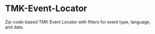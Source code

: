 # TMK-Event-Locator
Zip-code-based TMK Event Locator with filters for event type, language, and date.
